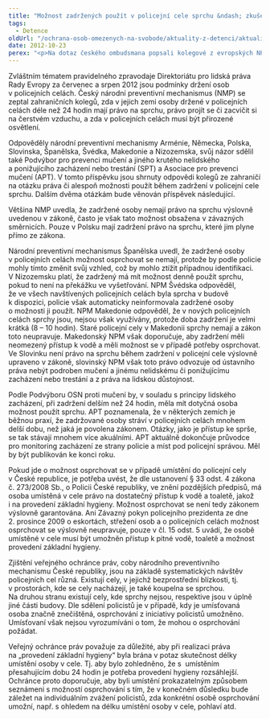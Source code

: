 ```yaml
---
title: "Možnost zadržených použít v policejní cele sprchu &ndash; zkušenosti ze zahraničí"
tags:
  - Detence
oldUrl: "/ochrana-osob-omezenych-na-svobode/aktuality-z-detenci/aktuality-z-detenci-2012/moznost-zadrzenych-pouzit-v-policejni-cele-sprchu-zkusenosti-ze-zahranici/"
date: 2012-10-23
perex: "<p>Na dotaz českého ombudsmana popsali kolegové z evropských NPM práva zadržených v policejních celách, konkrétně možnosti použití sprchu, pobývat na čerstvém vzduchu a rovněž se vyjádřili k zajištění přirozeného osvětlení v celách.</p>"
---
```


<!-- imported from the old website -->

<p>Zvláštním tématem pravidelného zpravodaje Direktoriátu pro lidská práva Rady Evropy za červenec a srpen 2012 jsou podmínky držení osob v policejních celách. Český národní preventivní mechanismus (NMP) se zeptal zahraničních kolegů, zda v jejich zemi osoby držené v policejních celách déle než 24 hodin mají právo na sprchu, právo projít se či zacvičit si na čerstvém vzduchu, a zda v policejních celách musí být přirozené osvětlení.</p><p>Odpověděly národní preventivní mechanismy Arménie, Německa, Polska, Slovinska, Španělska, Švédka, Makedonie a Nizozemska, svůj názor sdělil také Podvýbor pro prevenci mučení a jiného krutého nelidského a ponižujícího zacházení nebo trestání (SPT) a Asociace pro prevenci mučení (APT). V tomto příspěvku jsou shrnuty odpovědi kolegů ze zahraničí na otázku práva či alespoň možnosti použít během zadržení v policejní cele sprchu. Dalším dvěma otázkám bude věnován příspěvek následující.</p><p>Většina NMP uvedla, že zadržené osoby nemají právo na sprchu výslovně uvedenou v zákoně, často je však tato možnost obsažena v závazných směrnicích. Pouze v Polsku mají zadržení právo na sprchu, které jim plyne přímo ze zákona. </p><p>Národní preventivní mechanismus Španělska uvedl, že zadržené osoby v policejních celách možnost osprchovat se nemají, protože by podle policie mohly tímto změnit svůj vzhled, což by mohlo ztížit případnou identifikaci. V Nizozemsku platí, že zadržený má mít možnost denně použít sprchu, pokud to není na překážku ve vyšetřování. NPM Švédska odpověděl, že ve všech navštívených policejních celách byla sprcha v budově k dispozici, policie však automaticky neinformovala zadržené osoby o možnosti ji použít. NPM Makedonie odpověděl, že v nových policejních celách sprchy jsou, nejsou však využívány, protože doba zadržení je velmi krátká (8 – 10 hodin). Staré policejní cely v Makedonii sprchy nemají a zákon toto neupravuje. Makedonský NPM však doporučuje, aby zadržení měli neomezený přístup k vodě a měli možnost se v případě potřeby osprchovat. Ve Slovinku není právo na sprchu během zadržení v policejní cele výslovně upraveno v zákoně, slovinský NPM však toto právo odvozuje od ústavního práva nebýt podroben mučení a jinému nelidskému či ponižujícímu zacházení nebo trestání a z práva na lidskou důstojnost.</p><p>Podle Podvýboru OSN proti mučení by, v souladu s principy lidského zacházení, při zadržení delším než 24 hodin, měla mít dotyčná osoba možnost použít sprchu. APT poznamenala, že v některých zemích je běžnou praxí, že zadržované osoby stráví v policejních celách mnohem delší dobu, než jaká je povolena zákonem. Otázky, jako je přístup ke sprše, se tak stávají mnohem více akuálními. APT aktuálně dokončuje průvodce pro monitoring zacházení ze strany policie a míst pod policejní správou. Měl by být publikován ke konci roku.</p><p>Pokud jde o možnost osprchovat se v případě umístění do policejní cely v České republice, je potřeba uvést, že dle ustanovení § 33 odst. 4 zákona č. 273/2008 Sb., o Policii České republiky, ve znění pozdějších předpisů, má osoba umístěná v cele právo na dostatečný přístup k vodě a toaletě, jakož i na provedení základní hygieny. Možnost osprchovat se není tedy zákonem výslovně garantována. Ani Závazný pokyn policejního prezidenta ze dne 2. prosince 2009 o eskortách, střežení osob a o policejních celách možnost osprchovat se výslovně neupravuje, pouze v čl. 15 odst. 5 uvádí, že osobě umístěné v cele musí být umožněn přístup k pitné vodě, toaletě a možnost provedení základní hygieny. </p><p>Zjištění veřejného ochránce práv, coby národního preventivního mechanismu České republiky, jsou na základě systematických návštěv policejních cel různá. Existují cely, v jejichž bezprostřední blízkosti, tj. v prostorách, kde se cely nacházejí, je také koupelna se sprchou.  Na druhou stranu existují cely, kde sprchy nejsou, respektive jsou v úplně jiné části budovy. Dle sdělení policistů je v případě, kdy je umísťovaná osoba značně znečištěná, osprchování z iniciativy policistů umožněno. Umísťovaní však nejsou vyrozumíváni o tom, že mohou o osprchování požádat. </p><p>Veřejný ochránce práv považuje za důležité, aby při realizaci práva na „provedení základní hygieny“ byla brána v potaz skutečnost délky umístění osoby v cele. Tj. aby bylo zohledněno, že s  umístěním přesahujícím dobu 24 hodin je potřeba provedení hygieny rozsáhlejší. Ochránce proto doporučuje, aby byli umístění prokazatelným způsobem seznámeni s možností osprchování s tím, že v konečném důsledku bude záležet na individuálním zvážení policistů, zda konkrétní osobě osprchování umožní, např. s ohledem na délku umístění osoby v cele, pohlaví atd. </p>
